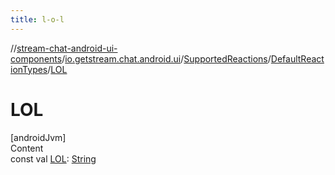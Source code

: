```yaml
---
title: l-o-l
---
```

//[stream-chat-android-ui-components](../../../../index.md)/[io.getstream.chat.android.ui](../../index.md)/[SupportedReactions](../index.md)/[DefaultReactionTypes](index.md)/[LOL](LOL.md)



# LOL  
[androidJvm]  
Content  
const val [LOL](LOL.md): [String](https://kotlinlang.org/api/latest/jvm/stdlib/kotlin/-string/index.html)  



